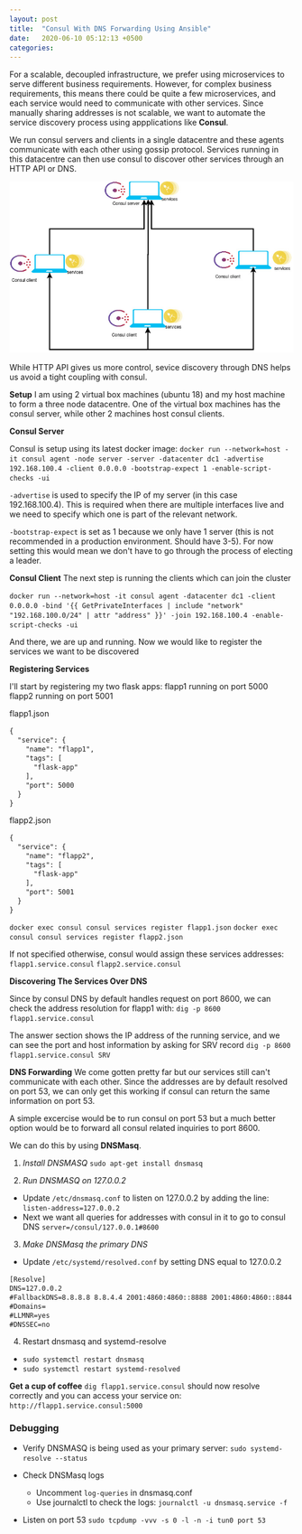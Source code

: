 ```yaml
---
layout: post
title:  "Consul With DNS Forwarding Using Ansible"
date:   2020-06-10 05:12:13 +0500
categories: 
---
```


For a scalable, decoupled infrastructure, we prefer using microservices to serve different business requirements. However, for complex business requirements, this means there could be quite a few microservices, and each service would need to communicate with other services. Since manually sharing addresses is not scalable, we want to automate the service discovery process using appplications like **Consul**.

We run consul servers and clients in a single datacentre and these agents communicate with each other using gossip protocol. Services running in this datacentre can then use consul to discover other services through an HTTP API or DNS.

![Flashing](/images/consul-highlevel.jpg)

While HTTP API gives us more control, sevice discovery through DNS helps us avoid a tight coupling with consul.

**Setup**
I am using 2 virtual box machines (ubuntu 18) and my host machine to form a three node datacentre. One of the virtual box machines has the consul server, while other 2 machines host consul clients.

**Consul Server**

Consul is setup using its latest docker image:
`docker run --network=host -it consul agent -node server -server -datacenter dc1 -advertise 192.168.100.4 -client 0.0.0.0 -bootstrap-expect 1 -enable-script-checks -ui`

`-advertise` is used to specify the IP of my server (in this case 192.168.100.4). This is required when there are multiple interfaces live and we need to specify which one is part of the relevant network.

`-bootstrap-expect` is set as 1 because we only have 1 server (this is not recommended in a production environment. Should have 3-5). For now setting this would mean we don't have to go through the process of electing a leader.

**Consul Client**
The next step is running the clients which can join the cluster

`docker run --network=host -it consul agent -datacenter dc1 -client 0.0.0.0 -bind '{{ GetPrivateInterfaces | include "network" "192.168.100.0/24" | attr "address" }}' -join 192.168.100.4 -enable-script-checks -ui`

And there, we are up and running. Now we would like to register the services we want to be discovered

**Registering Services**

I'll start by registering my two flask apps:
flapp1 running on port 5000
flapp2 running on port 5001

flapp1.json
```
{
  "service": {
    "name": "flapp1",
    "tags": [
      "flask-app"
    ],
    "port": 5000
  }
}
```

flapp2.json
```
{
  "service": {
    "name": "flapp2",
    "tags": [
      "flask-app"
    ],
    "port": 5001
  }
}
```
`docker exec consul consul services register flapp1.json`
`docker exec consul consul services register flapp2.json`

If not specified otherwise, consul would assign these services addresses:
`flapp1.service.consul`
`flapp2.service.consul`

**Discovering The Services Over DNS**

Since by consul DNS by default handles request on port 8600, we can check the address resolution for flapp1 with:
`dig -p 8600 flapp1.service.consul`

The answer section shows the IP address of the running service, and we can see the port and host information by asking for SRV record
`dig -p 8600 flapp1.service.consul SRV`

**DNS Forwarding**
We come gotten pretty far but our services still can't communicate with each other. Since the addresses are by default resolved on port 53, we can only get this working if consul can return the same information on port 53.

A simple excercise would be to run consul on port 53 but a much better option would be to forward all consul related inquiries to port 8600.

We can do this by using **DNSMasq**.

1. _Install DNSMASQ_
`sudo apt-get install dnsmasq`

2. _Run DNSMASQ on 127.0.0.2_
- Update `/etc/dnsmasq.conf` to listen on 127.0.0.2 by adding the line:
`listen-address=127.0.0.2`
- Next we want all queries for addresses with consul in it to go to consul DNS
`server=/consul/127.0.0.1#8600`


3. _Make DNSMasq the primary DNS_
- Update `/etc/systemd/resolved.conf` by setting DNS equal to 127.0.0.2
```
[Resolve]
DNS=127.0.0.2
#FallbackDNS=8.8.8.8 8.8.4.4 2001:4860:4860::8888 2001:4860:4860::8844
#Domains=
#LLMNR=yes
#DNSSEC=no
```

4. Restart dnsmasq and systemd-resolve
- `sudo systemctl restart dnsmasq`
- `sudo systemctl restart systemd-resolved`

**Get a cup of coffee**
`dig flapp1.service.consul` should now resolve correctly and you can access your service on:
`http://flapp1.service.consul:5000`

### Debugging
- Verify DNSMASQ is being used as your primary server:
`sudo systemd-resolve --status`

- Check DNSMasq logs
  - Uncomment `log-queries` in dnsmasq.conf
  - Use journalctl to check the logs:
  `journalctl -u dnsmasq.service -f`

- Listen on port 53
`sudo tcpdump -vvv -s 0 -l -n -i tun0 port 53`